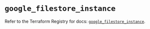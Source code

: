 # `google_filestore_instance`

Refer to the Terraform Registry for docs: [`google_filestore_instance`](https://registry.terraform.io/providers/hashicorp/google-beta/5.14.0/docs/resources/google_filestore_instance).
